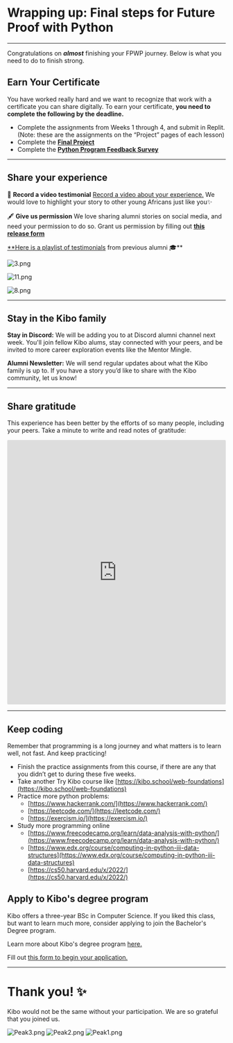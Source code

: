# Wrapping up: Final steps for Future Proof with Python

---

Congratulations on **_almost_** finishing your FPWP journey. Below is what you need to do to finish strong.

## Earn Your Certificate

You have worked really hard and we want to recognize that work with a certificate you can share digitally. To earn your certificate, **you need to complete the following by the deadline.**

- Complete the assignments from Weeks 1 through 4, and submit in Replit. (Note: these are the assignments on the “Project” pages of each lesson)
- Complete the [**Final Project**](/future-proof-with-python/final-project-instructions.md)
- Complete the <a href="https://forms.gle/ZRpHhnjny6QgHXrB7" target = "_blank">**Python Program Feedback Survey** </a>

---

## Share your experience

<aside>

🎥 **Record a video testimonial**
[Record a video about your experience.](https://bit.ly/3Q1GC3u) We would love to highlight your story to other young Africans just like you✨

</aside>

<aside>

🖋️ **Give us permission**
We love sharing alumni stories on social media, and need your permission to do so. Grant us permission by filling out **[this release form](https://bit.ly/3JqSRUS)**

</aside>

[\*\*Here is a playlist of testimonials](https://www.youtube.com/watch?v=QmQu1ynUBTY&list=PLEApm5XV23vWGm4uwl7jGSNST2Wj9S6Rx) from previous alumni 🎓\*\*

![3.png](/future-proof-with-python/wrapping-up-final-steps/3.png)

![11.png](/future-proof-with-python/wrapping-up-final-steps/11.png)

![8.png](/future-proof-with-python/wrapping-up-final-steps/8.png)

---

## Stay in the Kibo family

**Stay in Discord:** We will be adding you to at Discord alumni channel next week. You'll join fellow Kibo alums, stay connected with your peers, and be invited to more career exploration events like the Mentor Mingle.

**Alumni Newsletter:** We will send regular updates about what the Kibo family is up to. If you have a story you’d like to share with the Kibo community, let us know!

---

## Share gratitude

This experience has been better by the efforts of so many people, including your peers. Take a minute to write and read notes of gratitude:

<div style="border:1px solid rgba(0,0,0,0.1);border-radius:2px;box-sizing:border-box;overflow:hidden;position:relative;width:100%;background:#F4F4F4"><iframe src="https://padlet.com/curriculumpad/scz0qfxkg46og8eg" frameborder="0" allow="camera;microphone;geolocation" style="width:100%;height:608px;display:block;padding:0;margin:0"></iframe></div>

---

## Keep coding

Remember that programming is a long journey and what matters is to learn well, not fast. And keep practicing!

- Finish the practice assignments from this course, if there are any that you didn’t get to during these five weeks.
- Take another Try Kibo course like [https://kibo.school/web-foundations](https://kibo.school/web-foundations)
- Practice more python problems:
  - [https://www.hackerrank.com/](https://www.hackerrank.com/)
  - [https://leetcode.com/](https://leetcode.com/)
  - [https://exercism.io/](https://exercism.io/)
- Study more programming online
  - [https://www.freecodecamp.org/learn/data-analysis-with-python/](https://www.freecodecamp.org/learn/data-analysis-with-python/)
  - [https://www.edx.org/course/computing-in-python-iii-data-structures](https://www.edx.org/course/computing-in-python-iii-data-structures)
  - [https://cs50.harvard.edu/x/2022/](https://cs50.harvard.edu/x/2022/)

## Apply to Kibo's degree program

Kibo offers a three-year BSc in Computer Science. If you liked this class, but want to learn much more, consider applying to join the Bachelor's Degree program.

Learn more about Kibo's degree program <a href="https://kibo.school/degree/" target="_blank">here.</a>

Fill out <a href="https://kibo-school.typeform.com/kibo-interest?typeform-source=kibo.school" target="_blank"> this form to begin your application.</a>

---

# **Thank you! ✨**

Kibo would not be the same without your participation. We are so grateful that you joined us.

![Peak3.png](/future-proof-with-python/wrapping-up-final-steps/peak3.png)
![Peak2.png](/future-proof-with-python/wrapping-up-final-steps/peak2.png)
![Peak1.png](/future-proof-with-python/wrapping-up-final-steps/peak1.png)
